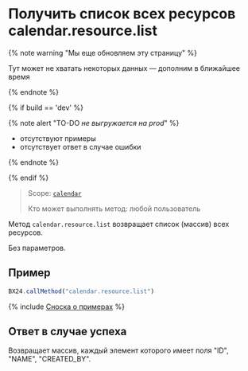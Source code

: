 # Получить список всех ресурсов calendar.resource.list

{% note warning "Мы еще обновляем эту страницу" %}

Тут может не хватать некоторых данных — дополним в ближайшее время

{% endnote %}

{% if build == 'dev' %}

{% note alert "TO-DO _не выгружается на prod_" %}

- отсутствуют примеры
- отсутствует ответ в случае ошибки

{% endnote %}

{% endif %}

> Scope: [`calendar`](../scopes/permissions.md)
>
> Кто может выполнять метод: любой пользователь

Метод `calendar.resource.list` возвращает список (массив) всех ресурсов.

Без параметров.

## Пример

```js
BX24.callMethod("calendar.resource.list")
```

{% include [Сноска о примерах](../../_includes/examples.md) %}

## Ответ в случае успеха

Возвращает массив, каждый элемент которого имеет поля "ID", "NAME", "CREATED_BY".